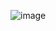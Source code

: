 ![image](https://user-images.githubusercontent.com/50782362/151269558-16a8f1fa-03bd-4a2f-8929-02eace5c59d9.png)
